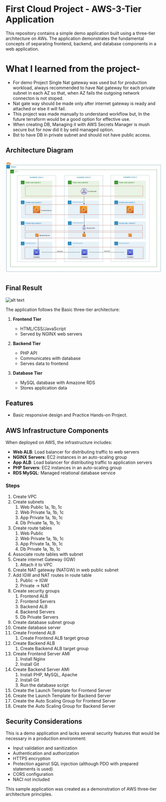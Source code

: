 # First Cloud Project - AWS-3-Tier Application

This repository contains a simple demo application built using a three-tier architecture on AWs. The application demonstrates the fundamental concepts of separating frontend, backend, and database components in a web application.

# What I learned from the project-

- For demo Project Single Nat gateway was used but for production workload, always recommended to have Nat gateway for each private subnet in each AZ so that, when AZ fails the outgoing network connecton is not stoped.
- Nat gate way should be made only after internet gateway is ready and attached or else it will fail.
- This project was made manually to understand workflow but, In the future terraform would be a good option for effective use.
- When creating DB, Managing it with AWS Secrets Manager is mush secure but for now did it by seld managed option.
- Bst to have DB in private subnet and should not have public access. 

## Architecture Diagram

![alt text](Aws-3-Tier-Architecture.jpg)

## Final Result

![alt text](Final)

The application follows the Basic three-tier architecture:

1. **Frontend Tier**
   - HTML/CSS/JavaScript
   - Served by NGINX web servers

2. **Backend Tier**
   - PHP API
   - Communicates with database
   - Serves data to frontend

3. **Database Tier**
   - MySQL database with Amazone RDS
   - Stores application data

## Features

- Basic responsive design and Practice Hands-on Project.

## AWS Infrastructure Components

When deployed on AWS, the infrastructure includes:

- **Web ALB**: Load balancer for distributing traffic to web servers
- **NGINX Servers**: EC2 instances in an auto-scaling group
- **App ALB**: Load balancer for distributing traffic to application servers
- **PHP Servers**: EC2 instances in an auto-scaling group
- **RDS MySQL**: Managed relational database service

### Steps

1. Create VPC
2. Create subnets
    1. Web Public 1a, 1b, 1c
    2. Web Private 1a, 1b, 1c
    3. App Private 1a, 1b, 1c
    4. Db Private 1a, 1b, 1c
3. Create route tables
    1. Web Public
    2. Web Private 1a, 1b, 1c
    3. App Private 1a, 1b, 1c
    4. Db Private 1a, 1b, 1c
4. Associate route tables with subnet
5. Create internet Gateway (IGW)
    1. Attach it to VPC
6. Create NAT gateway (NATGW) in web public subnet
7. Add IGW and NAT routes in route table
    1. Public -> IGW
    2. Private -> NAT
8. Create security groups
    1. Frontend ALB
    2. Frontend Servers
    3. Backend ALB
    4. Backend Servers
    5. Db Private Servers
9. Create database subnet group
10. Create database server
11. Create Frontend ALB
    1. Create Frontend ALB target group 
12. Create Backend ALB
    1. Create Backend ALB target group
13. Create Frontend Server AMI
    1. Install Nginx
    2. Install Git
14. Create Backend Server AMI
    1. Install PHP, MySQL, Apache
    2. Install Git
    3. Run the database script
15. Create the Launch Template for Frontend Server
16. Create the Launch Template for Backend Server
17. Create the Auto Scaling Group for Frontend Server
18. Create the Auto Scaling Group for Backend Server

## Security Considerations

This is a demo application and lacks several security features that would be necessary in a production environment:

- Input validation and sanitization
- Authentication and authorization
- HTTPS encryption
- Protection against SQL injection (although PDO with prepared statements is used)
- CORS configuration
- NACl not included

This sample application was created as a demonstration of AWS three-tier architecture principles.



